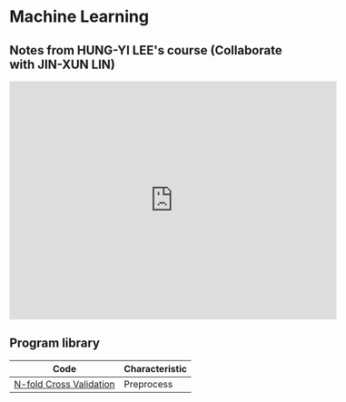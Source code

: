# Machine Learning
## Notes from HUNG-YI LEE's course (Collaborate with JIN-XUN LIN)
<iframe src="https://slides.com/spiderzoomx/deck-e7901d/embed" width="576" height="420" title="Machine Learning" scrolling="no" frameborder="0" webkitallowfullscreen mozallowfullscreen allowfullscreen></iframe>

## Program library
|Code| Characteristic|
|-|-|
|[N-fold Cross Validation]()|Preprocess|

